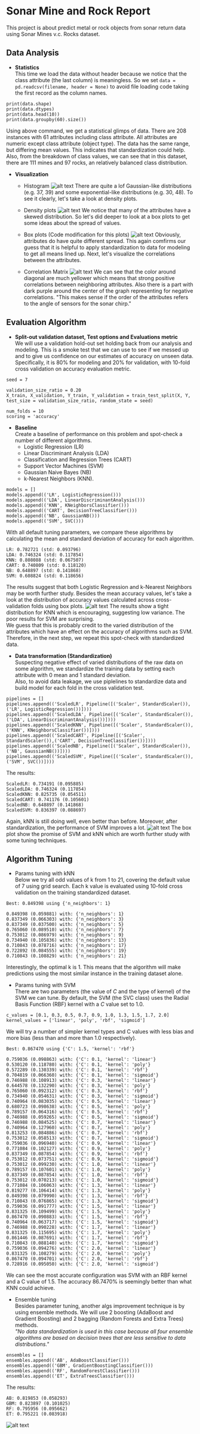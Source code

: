 # Sonar Mine and Rock Report
This project is about predict metal or rock objects from sonar return data using Sonar Mines v.c. Rocks dataset.

## Data Analysis
   - **Statistics** <br />
This time we load the data without header because we notice that the class attribute (the last column) is meaningless. So we set ```data = pd.readcsv(filename, header = None)``` to avoid file loading code taking the first record as the column names.
```
print(data.shape)
print(data.dtypes)
print(data.head(10))
print(data.groupby(60).size())
```
Using above command, we get a statistical glimps of data. There are 208 instances with 61 attributes including class attribute. All attributes are numeric except class attribute (object type). The data has the same range, but differing mean values. This indicates that standardization could help. Also, from the breakdown of class values, we can see that in this dataset, there are 111 mines and 97 rocks, an relatively balanced class distribution.

   - **Visualization** <br />
     - Histogram
     ![alt text](https://github.com/yezhilengyue/Python_ML_Practice/blob/master/Project-%5BClassification-Binary%5Dsonar_rock/histgram.png)
     There are quite a lof Gaussian-like distributions (e.g. 37, 39) and some exponential-like distributions (e.g. 30, 48). To see it clearly, let's take a look at density plots.
     
     - Density plots
     ![alt text](https://github.com/yezhilengyue/Python_ML_Practice/blob/master/Project-%5BClassification-Binary%5Dsonar_rock/density.png)
     We notice that many of the attributes have a skewed distribution. So let's did deeper to look at a box plots to get some ideas about the spread of values.
     
     - Box plots (Code modification for this plots)
     ![alt text](https://github.com/yezhilengyue/Python_ML_Practice/blob/master/Project-%5BClassification-Binary%5Dsonar_rock/boxplots.png)
     Obviously, attributes do have quite different spread. This again comfirms our guess that it is helpful to apply standardization to data for modeling to get all means lined up. Next, let's visualize the correlations between the attributes.
     
     - Correlation Matrix
     ![alt text](https://github.com/yezhilengyue/Python_ML_Practice/blob/master/Project-%5BClassification-Binary%5Dsonar_rock/correlation.png)
     We can see that the color around diagonal are much yellower which means that strong positive correlations between neighboring attributes. Also there is a part with dark purple around the center of the graph representing for negative correlations. "This makes sense if the order of the attributes refers to the angle of sensors for the sonar chirp."
     
     
## Evaluation Algorithm
   - **Split-out validation dataset, Test options and Evaluations metric** <br />
    We will use a validation hold-out set holding back from our analysis and modeling. This is a smoke test that we can use to see if we messed up and to give us confidence on our estimates of accuracy on unseen data. Specifically, it is 80% for modeling and 20% for validation, with 10-fold cross validation on accuracy evaluation metric.
```
seed = 7

validation_size_ratio = 0.20
X_train, X_validation, Y_train, Y_validation = train_test_split(X, Y, test_size = validation_size_ratio, random_state = seed)

num_folds = 10
scoring = 'accuracy'
```

   - **Baseline** <br />
   Create a baseline of performance on this problem and spot-check a number of different algorithms.
     - Logistic Regression (LR)
     - Linear Discriminant Analysis (LDA)
     - Classification and Regression Trees (CART)
     - Support Vector Machines (SVM)
     - Gaussian Naive Bayes (NB)
     - k-Nearest Neighbors (KNN).
```
models = []
models.append(('LR', LogisticRegression())) 
models.append(('LDA', LinearDiscriminantAnalysis())) 
models.append(('KNN', KNeighborsClassifier())) 
models.append(('CART', DecisionTreeClassifier())) 
models.append(('NB', GaussianNB())) 
models.append(('SVM', SVC()))
```
  With all default tuning parameters, we compare these algorithms by calculating the mean and standard deviation of accuracy for each algorithm. <br />
     
```
LR: 0.782721 (std: 0.093796)
LDA: 0.746324 (std: 0.117854)
KNN: 0.808088 (std: 0.067507)
CART: 0.740809 (std: 0.118120)
NB: 0.648897 (std: 0.141868)
SVM: 0.608824 (std: 0.118656)
```

   The results suggest that both Logistic Regression and k-Nearest Neighbors may be worth further study. Besides the mean accuracy values, let's take a look at the distribution of accuracy values calculated across cross-validation folds using box plots.
     ![alt text](https://github.com/yezhilengyue/Python_ML_Practice/blob/master/Project-%5BClassification-Binary%5Dsonar_rock/algs_cmpsn.png)
     The results show a tight distribution for KNN which is encouraging, suggesting low variance. The poor results for SVM are surprising.<br />
     We guess that this is probably credit to the varied distribution of the attributes which have an effect on the accuracy of algorithms such as SVM. Therefore, in the next step, we repeat this spot-check with standardized data.

     
   - **Data transformation (Standardization)** <br />
    Suspecting negative effect of varied distributions of the raw data on some algorithm, we standardize the training data by setting each attribute with 0 mean and 1 standard deviation.<br />
    Also, to avoid data leakage, we use piplelines to standardize data and build model for each fold in the cross validation test.
```
pipelines = []
pipelines.append(('ScaledLR', Pipeline([('Scaler', StandardScaler()),('LR', LogisticRegression())])))
pipelines.append(('ScaledLDA', Pipeline([('Scaler', StandardScaler()),('LDA', LinearDiscriminantAnalysis())])))
pipelines.append(('ScaledKNN', Pipeline([('Scaler', StandardScaler()),('KNN', KNeighborsClassifier())])))
pipelines.append(('ScaledCART', Pipeline([('Scaler', StandardScaler()),('CART', DecisionTreeClassifier())])))
pipelines.append(('ScaledNB', Pipeline([('Scaler', StandardScaler()),('NB', GaussianNB())])))
pipelines.append(('ScaledSVM', Pipeline([('Scaler', StandardScaler()),('SVM', SVC())])))
```
   The results:
   ```
ScaledLR: 0.734191 (0.095885)
ScaledLDA: 0.746324 (0.117854)
ScaledKNN: 0.825735 (0.054511)      
ScaledCART: 0.741176 (0.105601)
ScaledNB: 0.648897 (0.141868)
ScaledSVM: 0.836397 (0.088697)      
   ```
   Again, kNN is still doing well, even better than before. Moreover, after standardization, the performance of SVM improves a lot.
   ![alt text](https://github.com/yezhilengyue/Python_ML_Practice/blob/master/Project-%5BClassification-Binary%5Dsonar_rock/%5BStandardization%5Dalgs_cmpsn.png)
   The box plot show the promise of SVM and kNN which are worth further study with some tuning techniques.
   
   
## Algorithm Tuning
   - Params tuning with kNN <br />
     Below we try all odd values of k from 1 to 21, covering the default value of 7 using grid search. Each k value is evaluated using 10-fold cross validation on the training standardized dataset.
```
Best: 0.849398 using {'n_neighbors': 1}

0.849398 (0.059881) with: {'n_neighbors': 1}
0.837349 (0.066303) with: {'n_neighbors': 3}
0.837349 (0.037500) with: {'n_neighbors': 5}
0.765060 (0.089510) with: {'n_neighbors': 7}
0.753012 (0.086979) with: {'n_neighbors': 9}
0.734940 (0.105836) with: {'n_neighbors': 13}
0.710843 (0.078716) with: {'n_neighbors': 17}
0.722892 (0.084555) with: {'n_neighbors': 19}
0.710843 (0.108829) with: {'n_neighbors': 21}
```
   Interestingly, the optimal k is 1. This means that the algorithm will make predictions using the most similar instance in the training dataset alone. 
   - Params tuning with SVM <br />
       There are two parameters (the value of *C* and the type of kernel) of the SVM we can tune. By default, the SVM (the SVC class) uses the Radial Basis Function (RBF) kernel with a *C* value set to 1.0.
```
c_values = [0.1, 0.3, 0.5, 0.7, 0.9, 1.0, 1.3, 1.5, 1.7, 2.0]
kernel_values = ['linear', 'poly', 'rbf', 'sigmoid']
```
  We will try a number of simpler kernel types and C values with less bias and more bias (less than and more than 1.0 respectively).
```
Best: 0.867470 using {'C': 1.5, 'kernel': 'rbf'}

0.759036 (0.098863) with: {'C': 0.1, 'kernel': 'linear'}
0.530120 (0.118780) with: {'C': 0.1, 'kernel': 'poly'}
0.572289 (0.130339) with: {'C': 0.1, 'kernel': 'rbf'}
0.704819 (0.066360) with: {'C': 0.1, 'kernel': 'sigmoid'}
0.746988 (0.108913) with: {'C': 0.3, 'kernel': 'linear'}
0.644578 (0.132290) with: {'C': 0.3, 'kernel': 'poly'}
0.765060 (0.092312) with: {'C': 0.3, 'kernel': 'rbf'}
0.734940 (0.054631) with: {'C': 0.3, 'kernel': 'sigmoid'}
0.740964 (0.083035) with: {'C': 0.5, 'kernel': 'linear'}
0.680723 (0.098638) with: {'C': 0.5, 'kernel': 'poly'}
0.789157 (0.064316) with: {'C': 0.5, 'kernel': 'rbf'}
0.746988 (0.059265) with: {'C': 0.5, 'kernel': 'sigmoid'}
0.746988 (0.084525) with: {'C': 0.7, 'kernel': 'linear'}
0.740964 (0.127960) with: {'C': 0.7, 'kernel': 'poly'}
0.813253 (0.084886) with: {'C': 0.7, 'kernel': 'rbf'}
0.753012 (0.058513) with: {'C': 0.7, 'kernel': 'sigmoid'}
0.759036 (0.096940) with: {'C': 0.9, 'kernel': 'linear'}
0.771084 (0.102127) with: {'C': 0.9, 'kernel': 'poly'}
0.837349 (0.087854) with: {'C': 0.9, 'kernel': 'rbf'}
0.753012 (0.073751) with: {'C': 0.9, 'kernel': 'sigmoid'}
0.753012 (0.099230) with: {'C': 1.0, 'kernel': 'linear'}
0.789157 (0.107601) with: {'C': 1.0, 'kernel': 'poly'}
0.837349 (0.087854) with: {'C': 1.0, 'kernel': 'rbf'}
0.753012 (0.070213) with: {'C': 1.0, 'kernel': 'sigmoid'}
0.771084 (0.106063) with: {'C': 1.3, 'kernel': 'linear'}
0.819277 (0.106414) with: {'C': 1.3, 'kernel': 'poly'}
0.849398 (0.079990) with: {'C': 1.3, 'kernel': 'rbf'}
0.710843 (0.076865) with: {'C': 1.3, 'kernel': 'sigmoid'}
0.759036 (0.091777) with: {'C': 1.5, 'kernel': 'linear'}
0.831325 (0.109499) with: {'C': 1.5, 'kernel': 'poly'}
0.867470 (0.090883) with: {'C': 1.5, 'kernel': 'rbf'}
0.740964 (0.063717) with: {'C': 1.5, 'kernel': 'sigmoid'}
0.746988 (0.090228) with: {'C': 1.7, 'kernel': 'linear'}
0.831325 (0.115695) with: {'C': 1.7, 'kernel': 'poly'}
0.861446 (0.087691) with: {'C': 1.7, 'kernel': 'rbf'}
0.710843 (0.088140) with: {'C': 1.7, 'kernel': 'sigmoid'}
0.759036 (0.094276) with: {'C': 2.0, 'kernel': 'linear'}
0.831325 (0.108279) with: {'C': 2.0, 'kernel': 'poly'}
0.867470 (0.094701) with: {'C': 2.0, 'kernel': 'rbf'}
0.728916 (0.095050) with: {'C': 2.0, 'kernel': 'sigmoid'}
```
  We can see the most accurate configuration was SVM with an RBF kernel and a C value of 1.5. The accuracy 86.7470% is seemingly better than what KNN could achieve.
  
   - Ensemble tuning <br />
  Besides parameter tuning, another algs improvement technique is by using ensemble methods. We will use 2 boosting (AdaBoost and Gradient Boosting) and 2 bagging (Random Forests and Extra Trees) methods. <br />
  *"No data standardization is used in this case because all four ensemble algorithms are based on decision trees that are less sensitive to data distributions."*
```
ensembles = []
ensembles.append(('AB', AdaBoostClassifier())) 
ensembles.append(('GBM', GradientBoostingClassifier())) 
ensembles.append(('RF', RandomForestClassifier())) 
ensembles.append(('ET', ExtraTreesClassifier()))
```
 The results:
```
AB: 0.819853 (0.058293)
GBM: 0.823897 (0.101025)
RF: 0.795956 (0.095662)
ET: 0.795221 (0.083918)
```
![alt text](https://github.com/yezhilengyue/Python_ML_Practice/blob/master/Project-%5BClassification-Binary%5Dsonar_rock/Ensemble%5Dalgs_cmpsn.png)
  
  
  
  
